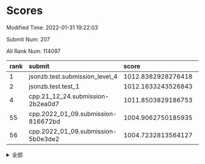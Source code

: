 # Scores

Modified Time: 2022-01-31 19:22:03

Submit Num: 207

All Rank Num: 114097

| rank |               submit               |       score        |       sigma        | pk_num |
| :--- | :--------------------------------- | :----------------- | :----------------- | :----- |
| 1    | jsonzb.test.submission_level_4     | 1012.8382928276418 | 0.826588129476856  | 2206   |
| 2    | jsonzb.test.test_1                 | 1012.1633243526843 | 0.8025715376309521 | 2203   |
| 4    | cpp.21_12_24.submission-2b2ea0d7   | 1011.8503829186753 | 0.8265855803907318 | 2204   |
| 55   | cpp.2022_01_09.submission-816672bd | 1004.9062750185935 | 0.7235814741053813 | 2205   |
| 56   | cpp.2022_01_09.submission-5b0e3de2 | 1004.7232813564127 | 0.7242979105286197 | 2204   |


<details>
<summary>全部</summary>

| rank |                 submit                 |       score        |       sigma        | pk_num |
| :--- | :------------------------------------- | :----------------- | :----------------- | :----- |
| 1    | jsonzb.test.submission_level_4         | 1012.8382928276418 | 0.826588129476856  | 2206   |
| 2    | jsonzb.test.test_1                     | 1012.1633243526843 | 0.8025715376309521 | 2203   |
| 3    | gobigger.level_3.submission_level_3_36 | 1011.9194591961035 | 0.7772556895296097 | 2205   |
| 4    | cpp.21_12_24.submission-2b2ea0d7       | 1011.8503829186753 | 0.8265855803907318 | 2204   |
| 5    | gobigger.level_3.submission_level_3_45 | 1011.6146755895138 | 0.7694446438565702 | 2203   |
| 6    | gobigger.level_3.submission_level_3_31 | 1011.4193384830699 | 0.7912603670129964 | 2204   |
| 7    | gobigger.level_3.submission_level_3_25 | 1011.3206042757158 | 0.8058859941438372 | 2208   |
| 8    | gobigger.level_3.submission_level_3_28 | 1011.3105463351055 | 0.7786782686682356 | 2208   |
| 9    | gobigger.level_3.submission_level_3_12 | 1011.138654954345  | 0.766663561564386  | 2209   |
| 10   | gobigger.level_3.submission_level_3_4  | 1011.1003481301958 | 0.7783806364253704 | 2210   |
| 11   | gobigger.level_3.submission_level_3_24 | 1011.0823410881482 | 0.7715025192511423 | 2207   |
| 12   | gobigger.level_3.submission_level_3_26 | 1010.9069551605303 | 0.7789581048735853 | 2201   |
| 13   | gobigger.level_3.submission_level_3_39 | 1010.8627691305884 | 0.7619192714125098 | 2205   |
| 14   | gobigger.level_3.submission_level_3_35 | 1010.7495063680427 | 0.7964410896291289 | 2204   |
| 15   | gobigger.level_3.submission_level_3_18 | 1010.624472440571  | 0.7858628636068853 | 2201   |
| 16   | gobigger.level_3.submission_level_3_8  | 1010.5332748826442 | 0.7893450368874574 | 2207   |
| 17   | gobigger.level_3.submission_level_3_15 | 1010.508976774066  | 0.7461647752823068 | 2202   |
| 18   | gobigger.level_3.submission_level_3_0  | 1010.3745715033916 | 0.7589343536626315 | 2207   |
| 19   | gobigger.level_3.submission_level_3_29 | 1010.2777350089201 | 0.7600138152789457 | 2203   |
| 20   | gobigger.level_3.submission_level_3_42 | 1010.2292244659242 | 0.7654990911342628 | 2202   |
| 21   | gobigger.level_3.submission_level_3_21 | 1010.2251766809566 | 0.75769943527721   | 2204   |
| 22   | gobigger.level_3.submission_level_3_13 | 1010.1436382888804 | 0.7624501931551366 | 2209   |
| 23   | gobigger.level_3.submission_level_3_40 | 1010.1397958467143 | 0.7729018824397254 | 2203   |
| 24   | gobigger.level_3.submission_level_3_19 | 1010.0277556484791 | 0.7460750839447806 | 2202   |
| 25   | gobigger.level_3.submission_level_3_2  | 1010.0254321288248 | 0.7527758819621798 | 2207   |
| 26   | gobigger.level_3.submission_level_3_14 | 1010.0036668387288 | 0.7699880525781376 | 2207   |
| 27   | gobigger.level_3.submission_level_3_1  | 1009.9742102338658 | 0.7482107852087142 | 2206   |
| 28   | gobigger.level_3.submission_level_3_49 | 1009.9653491545664 | 0.7400937533287281 | 2205   |
| 29   | gobigger.level_3.submission_level_3_44 | 1009.8196239861747 | 0.7285337195488822 | 2209   |
| 30   | gobigger.level_3.submission_level_3_10 | 1009.7479333103377 | 0.7592456767219046 | 2207   |
| 31   | gobigger.level_3.submission_level_3_22 | 1009.7372906235132 | 0.7527691298142636 | 2207   |
| 32   | gobigger.level_3.submission_level_3_30 | 1009.631996310135  | 0.7595563729721866 | 2202   |
| 33   | gobigger.level_3.submission_level_3_27 | 1009.6287128926454 | 0.7432771855998592 | 2204   |
| 34   | gobigger.level_3.submission_level_3_38 | 1009.6104504518007 | 0.748623377063643  | 2203   |
| 35   | gobigger.level_3.submission_level_3_43 | 1009.6051707795897 | 0.7502880914889107 | 2202   |
| 36   | gobigger.level_3.submission_level_3_33 | 1009.6010769548075 | 0.7675147723460981 | 2205   |
| 37   | gobigger.level_3.submission_level_3_7  | 1009.578609982701  | 0.7515515799100021 | 2207   |
| 38   | gobigger.level_3.submission_level_3_9  | 1009.5255542907114 | 0.7483617352487418 | 2205   |
| 39   | gobigger.level_3.submission_level_3_5  | 1009.5181094548482 | 0.7453536032910869 | 2205   |
| 40   | gobigger.level_3.submission_level_3_41 | 1009.4966198024822 | 0.7562211812443085 | 2207   |
| 41   | gobigger.level_3.submission_level_3_11 | 1009.3139185184674 | 0.7553600694320097 | 2204   |
| 42   | gobigger.level_3.submission_level_3_34 | 1009.2873496943663 | 0.7472276394472507 | 2204   |
| 43   | gobigger.level_3.submission_level_3_3  | 1009.2562369797209 | 0.7561899055628173 | 2208   |
| 44   | gobigger.level_3.submission_level_3_47 | 1009.1313118883344 | 0.7434656716870691 | 2209   |
| 45   | gobigger.level_3.submission_level_3_37 | 1009.0966100294011 | 0.7610999052195884 | 2206   |
| 46   | gobigger.level_3.submission_level_3_6  | 1009.0805224840415 | 0.7444009035003042 | 2200   |
| 47   | gobigger.level_3.submission_level_3_17 | 1009.0080632703778 | 0.7552471138148462 | 2206   |
| 48   | gobigger.level_3.submission_level_3_23 | 1008.9759832591894 | 0.7466532543296494 | 2207   |
| 49   | gobigger.level_3.submission_level_3_32 | 1008.9180704670907 | 0.7543281735152877 | 2207   |
| 50   | gobigger.level_3.submission_level_3_48 | 1008.7117133262351 | 0.7382107205597604 | 2203   |
| 51   | gobigger.level_3.submission_level_3_16 | 1008.6410680272481 | 0.7469927838531303 | 2204   |
| 52   | gobigger.level_3.submission_level_3_46 | 1008.6178845634162 | 0.7369891631126366 | 2205   |
| 53   | gobigger.level_3.submission_level_3_20 | 1008.3820400920174 | 0.7416980592592537 | 2204   |
| 54   | gobigger.level_1.submission_level_1_30 | 1005.2347614802387 | 0.722863252111873  | 2205   |
| 55   | cpp.2022_01_09.submission-816672bd     | 1004.9062750185935 | 0.7235814741053813 | 2205   |
| 56   | cpp.2022_01_09.submission-5b0e3de2     | 1004.7232813564127 | 0.7242979105286197 | 2204   |
| 57   | gobigger.level_1.submission_level_1_48 | 1004.5653658035387 | 0.7201630138754918 | 2207   |
| 58   | gobigger.level_1.submission_level_1_14 | 1004.4741862446804 | 0.7127291270710892 | 2207   |
| 59   | gobigger.level_1.submission_level_1_8  | 1004.3856868789575 | 0.7149389471009288 | 2209   |
| 60   | gobigger.level_1.submission_level_1_32 | 1004.1098030388135 | 0.7335725711151304 | 2203   |
| 61   | gobigger.level_1.submission_level_1_39 | 1003.9020904882528 | 0.7170734763286226 | 2206   |
| 62   | gobigger.level_1.submission_level_1_0  | 1003.8905728438782 | 0.7104400104521723 | 2208   |
| 63   | gobigger.level_1.submission_level_1_6  | 1003.8152491477489 | 0.7134226167878998 | 2208   |
| 64   | gobigger.level_1.submission_level_1_10 | 1003.7351652601832 | 0.7203057150545794 | 2201   |
| 65   | gobigger.level_1.submission_level_1_1  | 1003.6976972342999 | 0.7103627332279409 | 2203   |
| 66   | gobigger.level_1.submission_level_1_43 | 1003.6845848059694 | 0.7392611969696906 | 2207   |
| 67   | gobigger.level_1.submission_level_1_31 | 1003.6575013195875 | 0.7086031518129763 | 2203   |
| 68   | gobigger.level_1.submission_level_1_17 | 1003.6186674910452 | 0.7147124425978462 | 2205   |
| 69   | gobigger.level_1.submission_level_1_44 | 1003.5469635799662 | 0.7200389800376928 | 2202   |
| 70   | gobigger.level_1.submission_level_1_16 | 1003.5316851490489 | 0.7179003370469771 | 2203   |
| 71   | gobigger.level_1.submission_level_1_37 | 1003.4611617150883 | 0.7133738405886844 | 2203   |
| 72   | gobigger.level_1.submission_level_1_22 | 1003.3740694785891 | 0.7140121083438644 | 2207   |
| 73   | gobigger.level_1.submission_level_1_15 | 1003.3307833200047 | 0.7236147433477538 | 2210   |
| 74   | gobigger.level_1.submission_level_1_13 | 1003.3072928538319 | 0.7118463891308704 | 2205   |
| 75   | gobigger.level_1.submission_level_1_45 | 1003.2900363799133 | 0.7150692920581796 | 2205   |
| 76   | gobigger.level_1.submission_level_1_34 | 1003.2757832196648 | 0.717541772371508  | 2204   |
| 77   | gobigger.level_1.submission_level_1_27 | 1003.1891151099162 | 0.712820907039543  | 2209   |
| 78   | gobigger.level_1.submission_level_1_26 | 1003.1767252258461 | 0.7174137787361132 | 2203   |
| 79   | gobigger.level_1.submission_level_1_29 | 1003.1235624354365 | 0.7230457192216156 | 2204   |
| 80   | gobigger.level_1.submission_level_1_19 | 1003.1045581466267 | 0.7075008333433027 | 2199   |
| 81   | gobigger.level_1.submission_level_1_5  | 1003.065275333266  | 0.713150028570785  | 2202   |
| 82   | gobigger.level_1.submission_level_1_41 | 1002.9649584672629 | 0.7223623285169809 | 2206   |
| 83   | gobigger.level_1.submission_level_1_24 | 1002.9284357342316 | 0.7073714658548222 | 2210   |
| 84   | gobigger.level_1.submission_level_1_35 | 1002.9049008422028 | 0.7107577618126955 | 2207   |
| 85   | gobigger.level_1.submission_level_1_2  | 1002.8822984649189 | 0.7192782405968505 | 2206   |
| 86   | gobigger.level_1.submission_level_1_21 | 1002.855598310717  | 0.7117629133971449 | 2202   |
| 87   | gobigger.level_1.submission_level_1_3  | 1002.8430709394274 | 0.7162816124623865 | 2205   |
| 88   | gobigger.level_1.submission_level_1_46 | 1002.84109218377   | 0.7190577640306811 | 2207   |
| 89   | gobigger.level_1.submission_level_1_42 | 1002.8084189249955 | 0.709254741381652  | 2206   |
| 90   | gobigger.level_1.submission_level_1_25 | 1002.7901140795199 | 0.7191989781708599 | 2197   |
| 91   | gobigger.level_1.submission_level_1_47 | 1002.7006878685115 | 0.7208495190919625 | 2209   |
| 92   | gobigger.level_1.submission_level_1_12 | 1002.6797241321243 | 0.7244344227156201 | 2202   |
| 93   | gobigger.level_1.submission_level_1_49 | 1002.6213193178345 | 0.7086494571033336 | 2206   |
| 94   | gobigger.level_1.submission_level_1_11 | 1002.5503711165354 | 0.6999706670082491 | 2210   |
| 95   | gobigger.level_1.submission_level_1_9  | 1002.5500768120363 | 0.7130306890118236 | 2206   |
| 96   | gobigger.level_1.submission_level_1_4  | 1002.4738176094904 | 0.71682686291307   | 2205   |
| 97   | gobigger.level_1.submission_level_1_28 | 1002.3652114770885 | 0.7092018370096383 | 2203   |
| 98   | gobigger.level_1.submission_level_1_33 | 1002.3537798208993 | 0.7034209961026895 | 2202   |
| 99   | gobigger.level_1.submission_level_1_20 | 1002.2498733415111 | 0.704243378951147  | 2206   |
| 100  | gobigger.level_1.submission_level_1_23 | 1002.0486893170752 | 0.7225183197165508 | 2206   |
| 101  | gobigger.level_1.submission_level_1_40 | 1001.9867303585569 | 0.7179342420832101 | 2209   |
| 102  | gobigger.level_1.submission_level_1_7  | 1001.9466442116775 | 0.7146932015400144 | 2201   |
| 103  | gobigger.level_1.submission_level_1_38 | 1001.9411403846824 | 0.7033183478189996 | 2202   |
| 104  | gobigger.level_1.submission_level_1_18 | 1001.8673417339114 | 0.7008424009909062 | 2205   |
| 105  | gobigger.level_1.submission_level_1_36 | 1001.3582041201411 | 0.7132624040499204 | 2202   |
| 106  | gobigger.random.submission_random_1    | 997.6016940415567  | 0.7075222192845567 | 2202   |
| 107  | gobigger.random.submission_random_45   | 997.3620266532563  | 0.7035740035354281 | 2206   |
| 108  | gobigger.random.submission_random_17   | 997.1995962225668  | 0.7055845314874436 | 2210   |
| 109  | gobigger.random.submission_random_22   | 996.958112712515   | 0.7147918487990715 | 2205   |
| 110  | gobigger.random.submission_random_38   | 996.8839137675319  | 0.7121752716709596 | 2205   |
| 111  | gobigger.random.submission_random_23   | 996.855512613715   | 0.702275715428396  | 2206   |
| 112  | gobigger.random.submission_random_20   | 996.8028220063675  | 0.7130399133239477 | 2207   |
| 113  | gobigger.random.submission_random_18   | 996.688707496276   | 0.7143104568424299 | 2204   |
| 114  | gobigger.random.submission_random_35   | 996.6534484133126  | 0.7102494587729952 | 2206   |
| 115  | gobigger.random.submission_random_34   | 996.6183277160801  | 0.697862906350748  | 2205   |
| 116  | gobigger.random.submission_random_30   | 996.6158480032366  | 0.7152993695103896 | 2206   |
| 117  | gobigger.random.submission_random_27   | 996.5961799103472  | 0.7107324595940431 | 2201   |
| 118  | gobigger.random.submission_random_49   | 996.4946127343993  | 0.7089302243833865 | 2205   |
| 119  | gobigger.random.submission_random_28   | 996.3377967012356  | 0.7206277128768183 | 2203   |
| 120  | gobigger.random.submission_random_11   | 996.2988392781645  | 0.7081716875527412 | 2203   |
| 121  | gobigger.random.submission_random_3    | 996.2428426227879  | 0.705060747894749  | 2207   |
| 122  | gobigger.random.submission_random_19   | 996.2182947411607  | 0.7096525193097236 | 2208   |
| 123  | gobigger.random.submission_random_21   | 996.1450674751558  | 0.7072898341104917 | 2207   |
| 124  | gobigger.random.submission_random_24   | 996.1099159521291  | 0.7030708417392771 | 2207   |
| 125  | gobigger.random.submission_random_44   | 996.0690401871271  | 0.713046498523134  | 2197   |
| 126  | gobigger.random.submission_random_47   | 996.0574331496321  | 0.7191302544877516 | 2207   |
| 127  | gobigger.random.submission_random_5    | 996.0516947866239  | 0.7205614342144138 | 2204   |
| 128  | gobigger.random.submission_random_48   | 995.974141181539   | 0.7132304079786932 | 2208   |
| 129  | gobigger.random.submission_random_6    | 995.9578276568388  | 0.7150278260043121 | 2206   |
| 130  | gobigger.random.submission_random_16   | 995.9348418580669  | 0.714664393001874  | 2206   |
| 131  | gobigger.random.submission_random_36   | 995.8973143036286  | 0.7203732887458879 | 2200   |
| 132  | gobigger.random.submission_random_31   | 995.8457843248151  | 0.7197503354739577 | 2206   |
| 133  | gobigger.random.submission_random_32   | 995.8358013777369  | 0.7094046529669874 | 2201   |
| 134  | gobigger.random.submission_random_37   | 995.7912126598917  | 0.7285119373099745 | 2207   |
| 135  | gobigger.random.submission_random_40   | 995.7022881784062  | 0.7046447128253415 | 2202   |
| 136  | gobigger.random.submission_random_7    | 995.6849620232844  | 0.7194039426329946 | 2203   |
| 137  | gobigger.random.submission_random_43   | 995.599159438128   | 0.7130614223080874 | 2207   |
| 138  | gobigger.random.submission_random_42   | 995.5770437031016  | 0.7140092542591366 | 2208   |
| 139  | gobigger.random.submission_random_41   | 995.57460638526    | 0.70809752648881   | 2205   |
| 140  | gobigger.random.submission_random_25   | 995.5739720976023  | 0.7091927094611435 | 2203   |
| 141  | gobigger.random.submission_random_2    | 995.518463101194   | 0.7119275743397904 | 2203   |
| 142  | gobigger.random.submission_random_33   | 995.510669351458   | 0.7048821100029284 | 2202   |
| 143  | gobigger.random.submission_random_0    | 995.4801220730395  | 0.7064710817484159 | 2202   |
| 144  | gobigger.random.submission_random_8    | 995.4245367264355  | 0.7066464874651671 | 2204   |
| 145  | gobigger.random.submission_random_39   | 995.4080301954895  | 0.7118371433561185 | 2208   |
| 146  | gobigger.random.submission_random_15   | 995.2725425748519  | 0.699534115761071  | 2200   |
| 147  | gobigger.random.submission_random_12   | 995.2681851157448  | 0.714925096147438  | 2205   |
| 148  | gobigger.random.submission_random_29   | 995.2506550013674  | 0.7022684648617458 | 2203   |
| 149  | gobigger.random.submission_random_26   | 995.1975693524162  | 0.7050627377796371 | 2207   |
| 150  | gobigger.random.submission_random_9    | 995.1791236974886  | 0.7074289988617194 | 2204   |
| 151  | gobigger.random.submission_random_13   | 995.1265706772665  | 0.7194693657983968 | 2202   |
| 152  | gobigger.random.submission_random_14   | 995.0597082227576  | 0.7097651402245878 | 2206   |
| 153  | gobigger.random.submission_random_46   | 994.9490004703445  | 0.7072924538068271 | 2204   |
| 154  | gobigger.random.submission_random_10   | 994.7106308267432  | 0.7069900403639968 | 2207   |
| 155  | gobigger.level_2.submission_level_2_26 | 994.7105950048971  | 0.7263007206353514 | 2205   |
| 156  | gobigger.level_2.submission_level_2_8  | 994.4655243928331  | 0.7187688882029446 | 2203   |
| 157  | gobigger.random.submission_random_4    | 994.3918648715493  | 0.7240571514578809 | 2202   |
| 158  | gobigger.level_2.submission_level_2_23 | 993.8051298810769  | 0.7258081900322848 | 2205   |
| 159  | gobigger.level_2.submission_level_2_11 | 993.5580020456753  | 0.7338843938268569 | 2211   |
| 160  | gobigger.level_2.submission_level_2_9  | 993.449998694603   | 0.7277328964439344 | 2196   |
| 161  | gobigger.level_2.submission_level_2_2  | 993.2547640949231  | 0.7443045500389799 | 2207   |
| 162  | gobigger.level_2.submission_level_2_47 | 993.23635663186    | 0.7361246995619586 | 2204   |
| 163  | gobigger.level_2.submission_level_2_34 | 993.1988255000612  | 0.7177722920563321 | 2203   |
| 164  | gobigger.level_2.submission_level_2_48 | 993.1278758768518  | 0.736664484952943  | 2203   |
| 165  | gobigger.level_2.submission_level_2_36 | 993.0312582795669  | 0.735969445080322  | 2200   |
| 166  | gobigger.level_2.submission_level_2_30 | 992.9091714000369  | 0.7421246152136058 | 2199   |
| 167  | gobigger.level_2.submission_level_2_17 | 992.8520472103237  | 0.7460486955561709 | 2205   |
| 168  | gobigger.level_2.submission_level_2_5  | 992.796310628924   | 0.7354888347945623 | 2203   |
| 169  | gobigger.level_2.submission_level_2_37 | 992.792059105971   | 0.7575484478659857 | 2206   |
| 170  | gobigger.level_2.submission_level_2_38 | 992.7650244840464  | 0.7377328339633994 | 2204   |
| 171  | gobigger.level_2.submission_level_2_15 | 992.6959033725279  | 0.7252953307209447 | 2203   |
| 172  | gobigger.level_2.submission_level_2_44 | 992.634703771206   | 0.7431150913015717 | 2211   |
| 173  | gobigger.level_2.submission_level_2_14 | 992.6105547974377  | 0.7465387135229871 | 2204   |
| 174  | gobigger.level_2.submission_level_2_40 | 992.5932381820538  | 0.7465815938292057 | 2204   |
| 175  | gobigger.level_2.submission_level_2_45 | 992.5596741404784  | 0.7478321647397148 | 2206   |
| 176  | gobigger.level_2.submission_level_2_6  | 992.5199094733136  | 0.7409109179434835 | 2206   |
| 177  | gobigger.level_2.submission_level_2_21 | 992.458845118604   | 0.7448167496872437 | 2203   |
| 178  | gobigger.level_2.submission_level_2_13 | 992.4526193409049  | 0.7223971031096013 | 2209   |
| 179  | gobigger.level_2.submission_level_2_25 | 992.4269784313345  | 0.7337125208325804 | 2204   |
| 180  | gobigger.level_2.submission_level_2_33 | 992.3095475414322  | 0.7448301765861051 | 2200   |
| 181  | gobigger.level_2.submission_level_2_12 | 992.2391372444689  | 0.7360852566359506 | 2208   |
| 182  | gobigger.level_2.submission_level_2_31 | 992.1717674070293  | 0.7349696561410767 | 2205   |
| 183  | gobigger.level_2.submission_level_2_27 | 992.0480508865371  | 0.752587490190116  | 2206   |
| 184  | gobigger.level_2.submission_level_2_16 | 991.9938336771731  | 0.7327609566489732 | 2202   |
| 185  | gobigger.level_2.submission_level_2_46 | 991.7905155243553  | 0.7391147632730087 | 2204   |
| 186  | gobigger.level_2.submission_level_2_22 | 991.7398010467223  | 0.7507070805608923 | 2203   |
| 187  | gobigger.level_2.submission_level_2_0  | 991.6525135953082  | 0.741314522584875  | 2203   |
| 188  | gobigger.level_2.submission_level_2_49 | 991.6372276714941  | 0.7314961455504639 | 2210   |
| 189  | gobigger.level_2.submission_level_2_1  | 991.5061215369866  | 0.7527924567224796 | 2203   |
| 190  | gobigger.level_2.submission_level_2_24 | 991.4312146198316  | 0.7326860421050753 | 2207   |
| 191  | gobigger.level_2.submission_level_2_32 | 991.4151372830048  | 0.7567416158022374 | 2210   |
| 192  | gobigger.level_2.submission_level_2_29 | 991.3463616497324  | 0.7742158061856463 | 2202   |
| 193  | gobigger.level_2.submission_level_2_41 | 991.3246767967748  | 0.7516089189348143 | 2208   |
| 194  | gobigger.level_2.submission_level_2_28 | 991.1445784537195  | 0.7505230301448467 | 2208   |
| 195  | gobigger.level_2.submission_level_2_35 | 991.1046828504248  | 0.7380143675882341 | 2199   |
| 196  | gobigger.level_2.submission_level_2_19 | 991.0403633431822  | 0.7566112179642541 | 2202   |
| 197  | gobigger.level_2.submission_level_2_18 | 990.929212106969   | 0.7870566817650685 | 2205   |
| 198  | gobigger.level_2.submission_level_2_4  | 990.8408648226718  | 0.7504750822509867 | 2207   |
| 199  | gobigger.level_2.submission_level_2_3  | 990.6410465396042  | 0.7614805625601115 | 2205   |
| 200  | gobigger.level_2.submission_level_2_42 | 990.4454577529524  | 0.7779172325904222 | 2206   |
| 201  | gobigger.level_2.submission_level_2_39 | 990.3574792961318  | 0.7494986589475688 | 2208   |
| 202  | gobigger.level_2.submission_level_2_10 | 990.1949152656175  | 0.7545640836999891 | 2198   |
| 203  | gobigger.level_2.submission_level_2_43 | 990.0440380600653  | 0.7528075539645612 | 2204   |
| 204  | gobigger.level_2.submission_level_2_7  | 990.0176279725548  | 0.7632776876290148 | 2204   |
| 205  | gobigger.level_2.submission_level_2_20 | 989.4881989320289  | 0.7767726996135478 | 2204   |
| 206  | gobigger.none.submission_none_1        | 978.694408862677   | 1.1628502390028048 | 2205   |
| 207  | gobigger.none.submission_none_0        | 976.9619359379145  | 1.2932993489900715 | 2200   |

</details>